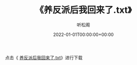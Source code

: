 ﻿---
title:  《养反派后我回来了.txt》
date:   2022-01-01T00:00:00+00:00
author: 听松阁
layout: post
permalink: /养反派后我回来了/
categories: 小说
tags: [小说]
---

点击《 [养反派后我回来了.txt](http://img.660000.xyz/bookstukust/book/bntxt/10/养反派后我回来了.txt)》进行下载